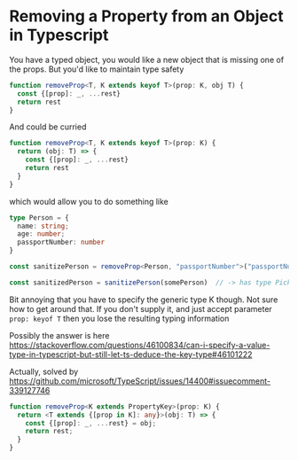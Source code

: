 # Removing a Property from an Object in Typescript

You have a typed object, you would like a new object that is missing one of the props. But you'd like to maintain type safety

```typescript
function removeProp<T, K extends keyof T>(prop: K, obj T) {
  const {[prop]: _, ...rest}
  return rest
}
```

And could be curried

```typescript
function removeProp<T, K extends keyof T>(prop: K) {
  return (obj: T) => {
    const {[prop]: _, ...rest}
    return rest
  }
}
```

which would allow you to do something like

```typescript
type Person = {
  name: string;
  age: number;
  passportNumber: number
}

const sanitizePerson = removeProp<Person, "passportNumber">("passportNumber")

const sanitizedPerson = sanitizePerson(somePerson)  // -> has type Pick<Person, "name" | "age">
```

Bit annoying that you have to specify the generic type K though. Not sure how to get around that. If you don't supply it, and just accept parameter `prop: keyof T` then you lose the resulting typing information

Possibly the answer is here https://stackoverflow.com/questions/46100834/can-i-specify-a-value-type-in-typescript-but-still-let-ts-deduce-the-key-type#46101222

Actually, solved by https://github.com/microsoft/TypeScript/issues/14400#issuecomment-339127746

```typescript
function removeProp<K extends PropertyKey>(prop: K) {
  return <T extends {[prop in K]: any}>(obj: T) => {
    const {[prop]: _, ...rest} = obj;
    return rest;
  }
}
```
